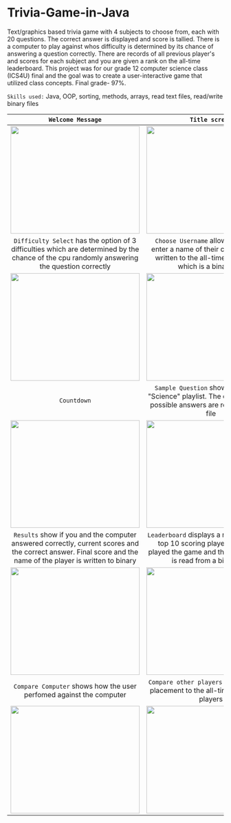 # Trivia-Game-in-Java


Text/graphics based trivia game with 4 subjects to choose from, each with 20 questions. The correct answer is displayed and score is tallied. There is a computer to play against whos difficulty is determined by its chance of answering a question correctly. There are records of all previous player's and scores for each subject and you are given a rank on the all-time leaderboard. This project was for our grade 12 computer science class (ICS4U) final and the goal was to create a user-interactive game that utilized class concepts. Final grade- 97%.

`Skills used:` Java, OOP, sorting, methods, arrays, read text files, read/write binary files


|`Welcome Message` |`Title screen`  |
|:---:|:---:|
|<img width= "300" height= "250" src= "https://user-images.githubusercontent.com/106715980/173976968-c27dfd46-e70e-4a30-b06b-e1d220f5c76e.png">|<img width= "300" height= "250" src="https://user-images.githubusercontent.com/106715980/174203596-e4df1f39-e6f5-468f-a52a-4821ce8af2fb.png">|
| `Difficulty Select` has the option of 3 difficulties which are determined by the chance of the cpu randomly answering the question correctly |`Choose Username` allows the user to enter a name of their choice which is written to the all-time leaderboard which is a binary file  |
| <img width= "300" height= "250" src= "https://user-images.githubusercontent.com/106715980/174204128-ef88b7d2-3d3e-49a1-b22d-305cc46629f6.png">|<img width= "300" height= "250" src="https://user-images.githubusercontent.com/106715980/174921737-9b06092c-e076-4fb3-932b-dd2da8b09247.png" > |
| `Countdown` | `Sample Question` shown is from the "Science" playlist. The question and all possible answers are read from a text file   |
| <img width= "300" height= "250" src= "https://user-images.githubusercontent.com/106715980/174211823-8348f648-69b6-4bdb-aa4b-ffcfed139062.gif">| <img width= "300" height= "250" src= "https://user-images.githubusercontent.com/106715980/174211069-26bc8c66-c006-4f23-aa12-99a39101bd52.png" >|
| `Results` show if you and the computer answered correctly, current scores and the correct answer. Final score and the name of the player is written to binary |`Leaderboard` displays a maximum of the top 10 scoring players who have played the game and their score which is read from a binary file|
|<img width= "300" height= "250" src= "https://user-images.githubusercontent.com/106715980/174921794-fac16201-7310-4838-b20f-316b2d7df97a.png">|<img width= "300" height= "250" src= "https://user-images.githubusercontent.com/106715980/174921834-0184ee04-1051-4964-978c-726aedd51b54.png">|
|`Compare Computer` shows how the user perfomed against the computer | `Compare other players` gives the users placement to the all-time database of players|
|<img width= "300" height= "250" src="https://user-images.githubusercontent.com/106715980/174921876-dc4942b1-1b47-4692-b9a1-9e2c38b22604.png">|<img width= "300" height= "250" src="https://user-images.githubusercontent.com/106715980/174921974-7296ad20-584c-486f-873f-769f77603a56.png">|
